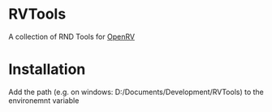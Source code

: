 # RVTools
A collection of RND Tools for [OpenRV](https://github.com/AcademySoftwareFoundation/OpenRV)

# Installation
Add the path (e.g. on windows: D:/Documents/Development/RVTools) to the environemnt variable 

